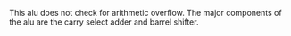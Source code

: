 This alu does not check for arithmetic overflow. The major components of the alu are the carry select adder and barrel shifter.
